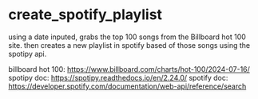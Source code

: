 # create_spotify_playlist
using a date inputed, grabs the top 100 songs from the Billboard hot 100 site. 
then creates a new playlist in spotify based of those songs using the spotipy api.

billboard hot 100: https://www.billboard.com/charts/hot-100/2024-07-16/
spotipy doc: https://spotipy.readthedocs.io/en/2.24.0/
spotify doc: https://developer.spotify.com/documentation/web-api/reference/search



